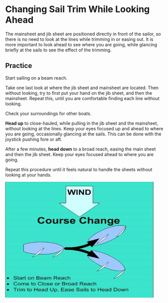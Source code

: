 # Changing Sail Trim While Looking Ahead

The mainsheet and jib sheet are positioned directly in front of the sailor, so there is no need to look at the lines while trimming in or easing out. It is more important to look ahead to see where you are going, while glancing briefly at the sails to see the effect of the trimming.

## Practice

Start sailing on a beam reach.

Take one last look at where the jib sheet and mainsheet are located. Then without looking, try to first put your hand on the jib sheet, and then the mainsheet. Repeat this, until you are comfortable finding each line without looking.

Check your surroundings for other boats.

**Head up** to close-hauled, while pulling in the jib sheet and the mainsheet, without looking at the lines. Keep your eyes focused up and ahead to where you are going, occasionally glancing at the sails. This can be done with the joystick pushing fore or aft.

After a few minutes, **head down** to a broad reach, easing the main sheet and then the jib sheet. Keep your eyes focused ahead to where you are going.

Repeat this procedure until it feels natural to handle the sheets without looking at your hands.

![course change](images/course_change.png)
